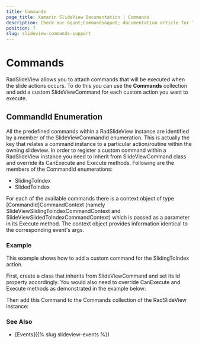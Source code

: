 ```yaml
---
title: Commands
page_title: Xamarin SlideView Documentation | Commands
description: Check our &quot;Commands&quot; documentation article for Telerik SlideView for Xamarin control.
position: 7
slug: slideview-commands-support
---
```


# Commands

RadSlideView allows you to attach commands that will be executed when the slide actions occurs. To do this you can use the **Commands** collection and add a custom SlideViewCommand for each custom action you want to execute.

## CommandId Enumeration

All the predefined commands within a RadSlideView instance are identified by a member of the SlideViewCommandId enumeration. This is actually the key that relates a command instance to a particular action/routine within the owning slideview. In order to register a custom command within a RadSlideView instance you need to inherit from SlideViewCommand class and override its CanExecute and Execute methods. Following are the members of the CommandId enumerations:

* SlidingToIndex
* SlidedToIndex

For each of the available commands there is a context object of type [CommandId]CommandContext (namely SlideViewSlidingToIndexCommandContext and SlideViewSlidedToIndexCommandContext) which is passed as a parameter in its Execute method. The context object provides information identical to the corresponding event's args.

### Example

This example shows how to add a custom command for the SlidingToIndex action. 

First, create a class that inherits from SlideViewCommand and set its Id property accordingly. You would also need to override CanExecute and Execute methods as demonstrated in the example below:

<snippet id='slideview-commands-customcommand' />

Then add this Command to the Commands collection of the RadSlideView instance:	

<snippet id='slideview-commands-add' />

### See Also

- [Events]({% slug slideview-events %})
